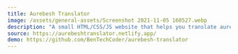 ```yaml
---
title: Aurebesh Translator
image: /assets/general-assets/Screenshot 2021-11-05 160527.webp
description: "A small HTML/CSS/JS website that helps you translate aurebesh-english and english-aurebesh"
source: https://aurebeshtranslator.netlify.app/
demo: https://github.com/BenTechCoder/aurebesh-translator
---
```

